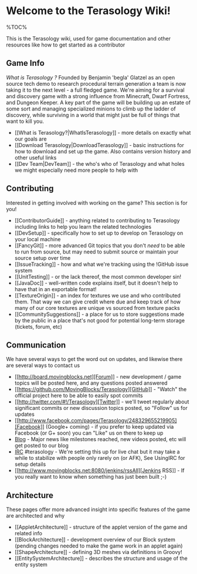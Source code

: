 Welcome to the Terasology Wiki!
===============================

%TOC%

This is the Terasology wiki, used for game documentation and other resources like how to get started as a contributor

Game Info
---------

_What is Terasology ?_ Founded by Benjamin 'begla' Glatzel as an open source tech demo to research procedural terrain generation a team is now taking it to the next level - a full fledged game. We're aiming for a survival and discovery game with a strong influence from Minecraft, Dwarf Fortress, and Dungeon Keeper. A key part of the game will be building up an estate of some sort and managing specialized minions to climb up the ladder of discovery, while surviving in a world that might just be full of things that want to kill you.
 * [[What is Terasology?|WhatIsTerasology]] - more details on exactly what our goals are
 * [[Download Terasology|DownloadTerasology]] - basic instructions for how to download and set up the game. Also contains version history and other useful links
 * [[Dev Team|DevTeam]] - the who's who of Terasology and what holes we might especially need more people to help with

Contributing
------------

Interested in getting involved with working on the game? This section is for you!

  * [[ContributorGuide]] - anything related to contributing to Terasology including links to help you learn the related technologies 
  * [[DevSetup]] - specifically how to set up to develop on Terasology on your local machine
  * [[FancyGit]] - more advanced Git topics that you don't _need_ to be able to run from source, but may need to submit source or maintain your source setup over time
  * [[IssueTracking]] - how and what we're tracking using the !GitHub issue system
  * [[UnitTesting]] - or the lack thereof, the most common developer sin!
  * [[JavaDoc]] - well-written code explains itself, but it doesn't help to have that in an exportable format!
  * [[TextureOrigin]] - an index for textures we use and who contributed them. That way we can give credit where due and keep track of how many of our core textures are unique vs sourced from texture packs
  * [[CommunitySuggestions]] - a place for us to store suggestions made by the public in a place that's not good for potential long-term storage (tickets, forum, etc)

Communication
-------------

We have several ways to get the word out on updates, and likewise there are several ways to contact us

 * [[http://board.movingblocks.net][Forum]] - new development / game topics will be posted here, and any questions posted answered
 * [[https://github.com/MovingBlocks/Terasology][GitHub]] - "Watch" the official project here to be able to easily spot commits
 * [[http://twitter.com/#!/Terasology][Twitter]] - we'll tweet regularly about significant commits or new discussion topics posted, so "Follow" us for updates
 * [[http://www.facebook.com/pages/Terasology/248329655219905][Facebook]] (Google+ coming) - if you prefer to keep updated via Facebook (or G+ soon) you can "Like" us on there to keep up
 * [Blog](http://blog.movingblocks.net/blog/) - Major news like milestones reached, new videos posted, etc will get posted to our blog
 * [IRC](http://webchat.freenode.net/) #terasology - We're setting this up for live chat but it may take a while to stabilize with people only rarely on (or AFK), See UsingIRC for setup details
 * [[http://www.movingblocks.net:8080/jenkins/rssAll][Jenkins RSS]] - If you really want to know when something has just been built ;-)

Architecture
------------

These pages offer more advanced insight into specific features of the game are architected and why

   * [[AppletArchitecture]] - structure of the applet version of the game and related info
   * [[BlockArchitecture]] - development overview of our Block system (pending changes needed to make the game work in an applet again)
   * [[ShapeArchitecture]] - defining 3D meshes via definitions in Groovy!
   * [[EntitySystemArchitecture]] - describes the structure and usage of the entity system